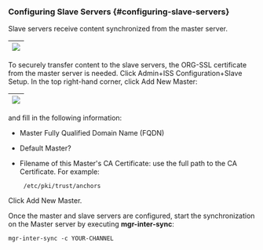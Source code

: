 ### Configuring Slave Servers {#configuring-slave-servers}

Slave servers receive content synchronized from the master server.

| ![](admin_iss_configuration_slave.png) |
| --- |

To securely transfer content to the slave servers, the ORG-SSL certificate from the master server is needed. Click Admin+ISS Configuration+Slave Setup. In the top right-hand corner, click Add New Master:

| ![](admin_iss_configuration_edit_master.png) |
| --- |

and fill in the following information:

*   Master Fully Qualified Domain Name (FQDN)

*   Default Master?

*   Filename of this Master&#039;s CA Certificate: use the full path to the CA Certificate. For example:

    ```
     /etc/pki/trust/anchors
    ```

Click Add New Master.

Once the master and slave servers are configured, start the synchronization on the Master server by executing **mgr-inter-sync**:

```
mgr-inter-sync -c YOUR-CHANNEL
```